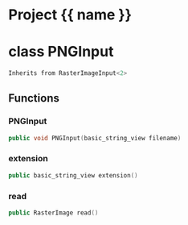 <script setup>
import {useRoute} from 'vitepress'
const {path} = useRoute()
const tokens = path.split('/')
const words = tokens[2].split('-');
for (let i = 0; i < words.length; i++) {
    words[i] = words[i].charAt(0).toUpperCase() + words[i].slice(1);
    words[i] = words[i].replace('geode', 'Geode')
}
const name = words.join('-');
</script>
# Project {{ name }}

# class PNGInput


```cpp
Inherits from RasterImageInput<2>
```



## Functions

### PNGInput

```cpp
public void PNGInput(basic_string_view filename)
```


### extension

```cpp
public basic_string_view extension()
```


### read

```cpp
public RasterImage read()
```




